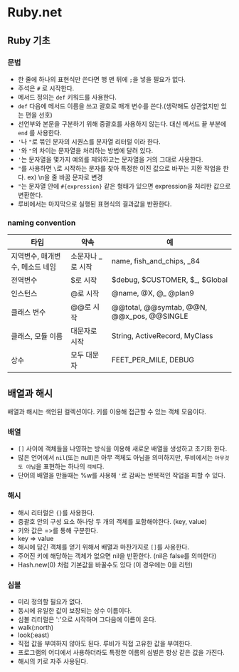 # Ruby.net

## Ruby 기초
### 문법
- 한 줄에 하나의 표현식만 쓴다면 행 맨 뒤에 `;`을 넣을 필요가 없다.
- 주석은 `#` 로 시작한다.
- 메서드 정의는 `def` 키워드를 사용한다.
- `def` 다음에 메서드 이름을 쓰고 괄호로 매개 변수를 쓴다.(생략해도 상관없지만 있는 편을 선호)
- 선언부와 본문을 구분하기 위해 중괄호를 사용하지 않는다. 대신 메서드 끝 부분에 `end` 를 사용한다.
- `'`나 `"`로 묶인 문자의 시퀀스를 문자열 리터럴 이라 한다.
- `'`와 `"`의 차이는 문자열을 처리하는 방법에 달려 있다.
- `'`는 문자열을 몇가지 예외를 제외하고는 문자열을 거의 그대로 사용한다.
- `"`를 사용하면 `\`로 시작하는 문자를 찾아 특정한 이진 값으로 바꾸는 치환 작업을 한다. ex) \n을 줄 바꿈 문자로 변경
- `"`는 문자열 안에 `#{expression}` 같은 형태가 있으면 expression을 처리한 값으로 변환한다.
- 루비에서는 마지막으로 실행된 표현식의 결과값을 반환한다.

### naming convention
|타입|약속|예|
|---|---|---|
|지역변수, 매개변수, 메소드 네임|소문자나 _로 시작|name, fish_and_chips, _84|
|전역변수|$로 시작|$debug, $CUSTOMER, $_, $Global|
|인스턴스|@로 시작|@name, @X, @_ @plan9|
|클래스 변수|@@로 시작|@@total, @@symtab, @@N, @@x_pos, @@SINGLE|
|클래스, 모듈 이름|대문자로 시작|String, ActiveRecord, MyClass|
|상수|모두 대문자|FEET_PER_MILE, DEBUG|

## 배열과 해시
배열과 해시는 색인된 컬렉션이다. 키를 이용해 접근할 수 있는 객체 모음이다.

### 배열
- `[]` 사이에 객체들을 나영하는 방식을 이용해 새로운 배열을 생성하고 초기화 한다.
- 많은 언어에서 `nil`(또는 null)은 아무 객체도 아님을 의미하지만, 루비에서는 `아무것도 아님`을 표현하는 하나의 `객체`다.
- 단어의 배열을 만들때는 %w를 사용해 `'`로 감싸는 반복적인 작업을 피할 수 있다.

### 해시
- 해시 리터럴은 `{}`를 사용한다.
- 중괄호 안의 구성 요소 하나당 두 개의 객체를 포함해야한다. (key, value)
- 키와 값은 =>를 통해 구분한다.
- key => value
- 해시에 담긴 객체를 얻기 위해서 배열과 마찬가지로 `[]`를 사용한다.
- 주어진 키에 해당하는 객체가 없으면 nil을 반환한다. (nil은 false를 의미한다)
- Hash.new(0) 처럼 기본값을 바꿀수도 있다 (이 경우에는 0을 리턴)

### 심볼
- 미리 정의할 필요가 없다.
- 동시에 유일한 값이 보장되는 상수 이름이다.
- 심볼 리터럴은 ':'으로 시작하며 그다음에 이름이 온다.
- walk(:north)
- look(:east)
- 직접 값을 부여하지 않아도 된다. 루비가 직접 고유한 값을 부여한다.
- 프로그램의 어디에서 사용하더라도 특정한 이름의 심벌은 항상 같은 값을 가진다.
- 해시의 키로 자주 사용된다.
